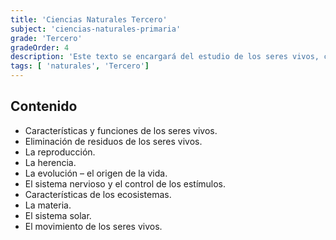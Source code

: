 ```yaml
---
title: 'Ciencias Naturales Tercero'
subject: 'ciencias-naturales-primaria'  
grade: 'Tercero'
gradeOrder: 4
description: 'Este texto se encargará del estudio de los seres vivos, como también el origen de la vida y las características de los ecosistemas. Se realizarán prácticas de laboratorio.'
tags: [ 'naturales', 'Tercero']
---
```


## Contenido

* Características y funciones de los seres vivos.
* Eliminación de residuos de los seres vivos.
* La reproducción.
* La herencia.
* La evolución – el origen de la vida.
* El sistema nervioso y el control de los estímulos.
* Características de los ecosistemas.
* La materia.
* El sistema solar.
* El movimiento de los seres vivos.